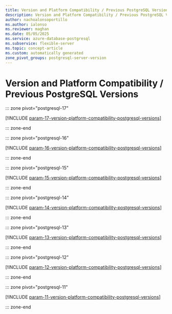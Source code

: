 ```yaml
---
title: Version and Platform Compatibility / Previous PostgreSQL Versions server parameters
description: Version and Platform Compatibility / Previous PostgreSQL Versions server parameters for Azure Database for PostgreSQL flexible server.
author: nachoalonsoportillo
ms.author: ialonso
ms.reviewer: maghan
ms.date: 05/05/2025
ms.service: azure-database-postgresql
ms.subservice: flexible-server
ms.topic: concept-article
ms.custom: automatically generated
zone_pivot_groups: postgresql-server-version
---
```

# Version and Platform Compatibility / Previous PostgreSQL Versions


::: zone pivot="postgresql-17"

[!INCLUDE [param-17-version-platform-compatibility-postgresql-versions](./includes/param-17-version-platform-compatibility-postgresql-versions.md)]

::: zone-end


::: zone pivot="postgresql-16"

[!INCLUDE [param-16-version-platform-compatibility-postgresql-versions](./includes/param-16-version-platform-compatibility-postgresql-versions.md)]

::: zone-end


::: zone pivot="postgresql-15"

[!INCLUDE [param-15-version-platform-compatibility-postgresql-versions](./includes/param-15-version-platform-compatibility-postgresql-versions.md)]

::: zone-end


::: zone pivot="postgresql-14"

[!INCLUDE [param-14-version-platform-compatibility-postgresql-versions](./includes/param-14-version-platform-compatibility-postgresql-versions.md)]

::: zone-end


::: zone pivot="postgresql-13"

[!INCLUDE [param-13-version-platform-compatibility-postgresql-versions](./includes/param-13-version-platform-compatibility-postgresql-versions.md)]

::: zone-end


::: zone pivot="postgresql-12"

[!INCLUDE [param-12-version-platform-compatibility-postgresql-versions](./includes/param-12-version-platform-compatibility-postgresql-versions.md)]

::: zone-end


::: zone pivot="postgresql-11"

[!INCLUDE [param-11-version-platform-compatibility-postgresql-versions](./includes/param-11-version-platform-compatibility-postgresql-versions.md)]

::: zone-end



